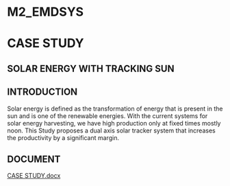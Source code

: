 # M2_EMDSYS

# CASE STUDY
## SOLAR ENERGY WITH TRACKING SUN

## INTRODUCTION
Solar energy is defined as the transformation of energy that is present in the sun and is one of the renewable energies.
With the current systems for solar energy harvesting, we have high production only at fixed times mostly noon.
This Study proposes a dual axis solar tracker system that increases the productivity by a significant margin. 
## DOCUMENT
[CASE STUDY.docx](https://github.com/NITHISH1126/M2_EMDSYS/files/8104004/CASE.STUDY.docx)




